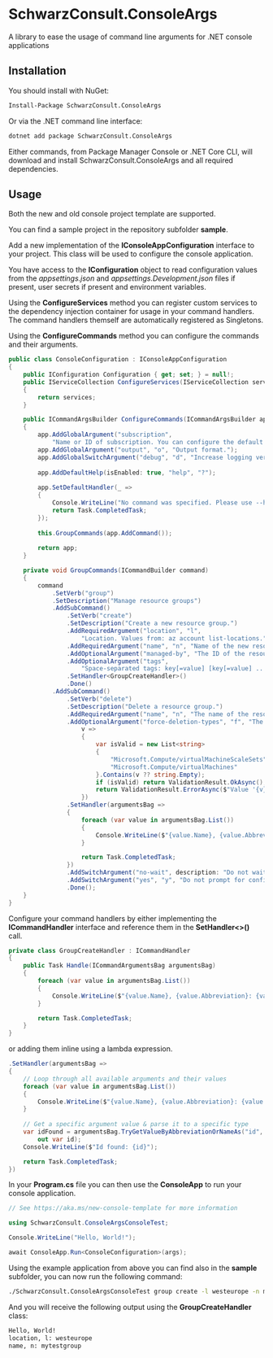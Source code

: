# SchwarzConsult.ConsoleArgs

A library to ease the usage of command line arguments for .NET console applications

## Installation

You should install with NuGet:
```bash
Install-Package SchwarzConsult.ConsoleArgs
```

Or via the .NET command line interface:
```bash
dotnet add package SchwarzConsult.ConsoleArgs
```
Either commands, from Package Manager Console or .NET Core CLI, will download and install SchwarzConsult.ConsoleArgs and all required dependencies.

## Usage

Both the new and old console project template are supported.

You can find a sample project in the repository subfolder **sample**.

Add a new implementation of the **IConsoleAppConfiguration** interface to your project.
This class will be used to configure the console application. 

You have access to the **IConfiguration** object to read configuration values from the *appsettings.json* and *appsettings.Development.json* files if present, user secrets if present and environment variables.

Using the **ConfigureServices** method you can register custom services to the dependency injection container for usage in your command handlers. The command handlers themself are automatically registered as Singletons.

Using the **ConfigureCommands** method you can configure the commands and their arguments.

```csharp
public class ConsoleConfiguration : IConsoleAppConfiguration
{
    public IConfiguration Configuration { get; set; } = null!;
    public IServiceCollection ConfigureServices(IServiceCollection services)
    {
        return services;
    }

    public ICommandArgsBuilder ConfigureCommands(ICommandArgsBuilder app)
    {
        app.AddGlobalArgument("subscription",
            "Name or ID of subscription. You can configure the default subscription using az account set -s NAME_OR_ID.");
        app.AddGlobalArgument("output", "o", "Output format.");
        app.AddGlobalSwitchArgument("debug", "d", "Increase logging verbosity to show all debug logs.");
        
        app.AddDefaultHelp(isEnabled: true, "help", "?");
        
        app.SetDefaultHandler(_ =>
        {
            Console.WriteLine("No command was specified. Please use --help to get a list with all possible commands");
            return Task.CompletedTask;
        });
        
        this.GroupCommands(app.AddCommand());
        
        return app;
    }

    private void GroupCommands(ICommandBuilder command)
    {
        command
            .SetVerb("group")
            .SetDescription("Manage resource groups")
            .AddSubCommand()
                .SetVerb("create")
                .SetDescription("Create a new resource group.")
                .AddRequiredArgument("location", "l",
                    "Location. Values from: az account list-locations.")
                .AddRequiredArgument("name", "n", "Name of the new resource group.")
                .AddOptionalArgument("managed-by", "The ID of the resource that manages this resource group.")
                .AddOptionalArgument("tags",
                    "Space-separated tags: key[=value] [key[=value] ...]. Use '' to clear existing tags.")
                .SetHandler<GroupCreateHandler>()
                .Done()
            .AddSubCommand()
                .SetVerb("delete")
                .SetDescription("Delete a resource group.")
                .AddRequiredArgument("name", "n", "The name of the resource group to delete.")
                .AddOptionalArgument("force-deletion-types", "f", "The resource types you want to force delete.",
                    v =>
                    {
                        var isValid = new List<string>
                        {
                            "Microsoft.Compute/virtualMachineScaleSets",
                            "Microsoft.Compute/virtualMachines"
                        }.Contains(v ?? string.Empty);
                        if (isValid) return ValidationResult.OkAsync();
                        return ValidationResult.ErrorAsync($"Value '{v}' is not a valid force deletion type.");
                    })
                .SetHandler(argumentsBag =>
                {
                    foreach (var value in argumentsBag.List())
                    {
                        Console.WriteLine($"{value.Name}, {value.Abbreviation}: {value.Value}");
                    }

                    return Task.CompletedTask;
                })
                .AddSwitchArgument("no-wait", description: "Do not wait for the long-running operation to finish.")
                .AddSwitchArgument("yes", "y", "Do not prompt for confirmation.")
                .Done();
    }
}
```

Configure your command handlers by either implementing the **ICommandHandler** interface and reference them in the **SetHandler<>()** call.

```csharp
private class GroupCreateHandler : ICommandHandler
{
    public Task Handle(ICommandArgumentsBag argumentsBag)
    {
        foreach (var value in argumentsBag.List())
        {
            Console.WriteLine($"{value.Name}, {value.Abbreviation}: {value.Value}");
        }

        return Task.CompletedTask;
    }
}
```

or adding them inline using a lambda expression.

```csharp
.SetHandler(argumentsBag =>
{
    // Loop through all available arguments and their values
    foreach (var value in argumentsBag.List())
    {
        Console.WriteLine($"{value.Name}, {value.Abbreviation}: {value.Value}");
    }
    
    // Get a specific argument value & parse it to a specific type
    var idFound = argumentsBag.TryGetValueByAbbreviationOrNameAs("id", "i", Parse.AsGuid, 
        out var id);
    Console.WriteLine($"Id found: {id}");

    return Task.CompletedTask;
})
```

In your **Program.cs** file you can then use the **ConsoleApp** to run your console application.

```csharp
// See https://aka.ms/new-console-template for more information

using SchwarzConsult.ConsoleArgsConsoleTest;

Console.WriteLine("Hello, World!");

await ConsoleApp.Run<ConsoleConfiguration>(args);
```

Using the example application from above you can find also in the **sample** subfolder, you can now run the following command:
```bash
./SchwarzConsult.ConsoleArgsConsoleTest group create -l westeurope -n mytestgroup
```

And you will receive the following output using the **GroupCreateHandler** class:
```bash
Hello, World!
location, l: westeurope
name, n: mytestgroup

```